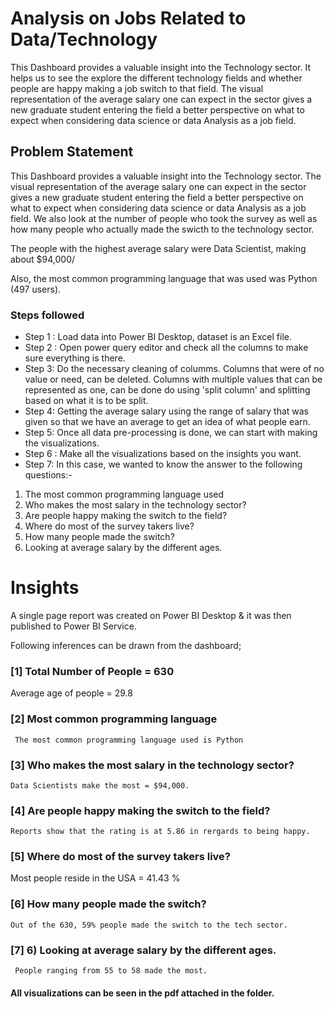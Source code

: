
# Analysis on Jobs Related to Data/Technology

This Dashboard provides a valuable insight into the Technology sector. It helps us to see the explore the different technology fields and whether people are happy making a job switch to that field. The visual representation of the average salary one can expect in the sector gives a new graduate student entering the field a better perspective on what to expect when considering data science or data Analysis as a job field.


## Problem Statement

This Dashboard provides a valuable insight into the Technology sector. The visual representation of the average salary one can expect in the sector gives a new graduate student entering the field a better perspective on what to expect when considering data science or data Analysis as a job field. We also look at the number of people who took the survey as well as how many people who actually made the swicth to the technology sector. 

The people with the highest average salary were Data Scientist, making about $94,000/

Also, the most common programming language that was used was Python (497 users).


### Steps followed 

- Step 1 : Load data into Power BI Desktop, dataset is an Excel file.
- Step 2 : Open power query editor and check all the columns to make sure everything is there.
- Step 3: Do the necessary cleaning of columms. Columns that were of no value or need, can be deleted. Columns with multiple values that can be represented as one, can be done do using 'split column' and splitting based on what it is to be split.
- Step 4: Getting the average salary using the range of salary that was given so that we have an average to get an idea of what people earn.
- Step 5: Once all data pre-processing is done, we can start with making the visualizations. 
- Step 6 : Make all the visualizations based on the insights you want.
- Step 7: In this case, we wanted to know the answer to the following questions:- 
1) The most common programming language used
2) Who makes the most salary in the technology sector?
3) Are people happy making the switch to the field?
4) Where do most of the survey takers live?
5) How many people made the switch?
6) Looking at average salary by the different ages.



# Insights

A single page report was created on Power BI Desktop & it was then published to Power BI Service.

Following inferences can be drawn from the dashboard;

### [1] Total Number of People = 630

  Average age of people = 29.8
   
  ### [2] Most common programming language
  
     The most common programming language used is Python

 ### [3] Who makes the most salary in the technology sector?

    Data Scientists make the most = $94,000.
 
 ### [4] Are people happy making the switch to the field?

 
    Reports show that the rating is at 5.86 in rergards to being happy.
         
### [5] Where do most of the survey takers live?

  Most people reside in the USA = 41.43 %
    
### [6] How many people made the switch?
    Out of the 630, 59% people made the switch to the tech sector.

### [7] 6) Looking at average salary by the different ages.
     People ranging from 55 to 58 made the most. 



#### All visualizations can be seen in the pdf attached in the folder.
